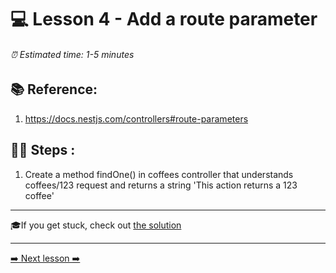 # 💻 Lesson 4 - Add a route parameter

###### ⏰ Estimated time: 1-5 minutes

## 📚 Reference:

1. https://docs.nestjs.com/controllers#route-parameters

## 🏋️‍♀️ Steps :

1. Create a method findOne() in coffees controller that understands coffees/123 request and returns a string 'This action returns a 123 coffee'

---

🎓If you get stuck, check out [the solution](SOLUTION.md)

---

[➡️ Next lesson ➡️](../Lesson5/LESSON.md)
